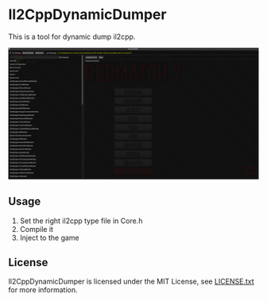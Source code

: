 # Il2CppDynamicDumper

This is a tool for dynamic dump il2cpp.

![](Pic/pic_1.png)

## Usage

1. Set the right il2cpp type file in Core.h
2. Compile it
3. Inject to the game

## License

Il2CppDynamicDumper is licensed under the MIT License, see [LICENSE.txt](../LICENSE.txt) for more information.
